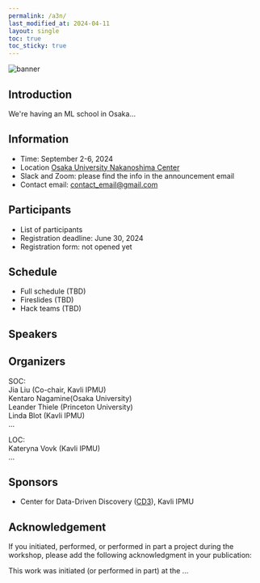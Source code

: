 ```yaml
---
permalink: /a3n/
last_modified_at: 2024-04-11
layout: single
toc: true
toc_sticky: true
---
```


![banner](/_images/banner.png)
## Introduction

We're having an ML school in Osaka...

## Information

* Time: September 2-6, 2024
* Location [Osaka University Nakanoshima Center](https://www.onc.osaka-u.ac.jp/)
* Slack and Zoom: please find the info in the announcement email 
* Contact email: contact_email@gmail.com
  
## Participants 

* List of participants
* Registration deadline: June 30, 2024
* Registration form: not opened yet


## Schedule

* Full schedule (TBD)
* Fireslides (TBD)
* Hack teams (TBD)

## Speakers


## Organizers

SOC:\
Jia Liu (Co-chair, Kavli IPMU)\
Kentaro Nagamine(Osaka University)\
Leander Thiele (Princeton University)\
Linda Blot (Kavli IPMU)\
...

LOC:\
Kateryna Vovk (Kavli IPMU)\
...

## Sponsors

* Center for Data-Driven Discovery ([CD3](https://cd3.ipmu.jp/)), Kavli IPMU


## Acknowledgement

If you initiated, performed, or performed in part a project during the workshop, please add the following acknowledgment in your publication:

This work was initiated (or performed in part) at the ...
